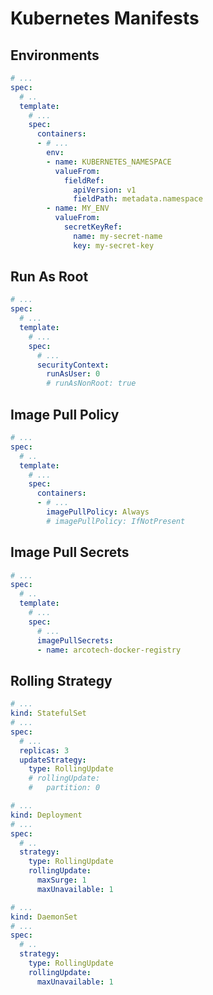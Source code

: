 # Kubernetes Manifests

## Environments

```yaml
# ...
spec:
  # ..
  template:
    # ...
    spec:
      containers:
      - # ...
        env:
        - name: KUBERNETES_NAMESPACE
          valueFrom:
            fieldRef:
              apiVersion: v1
              fieldPath: metadata.namespace
        - name: MY_ENV
          valueFrom:
            secretKeyRef:
              name: my-secret-name
              key: my-secret-key
```

## Run As Root

```yaml
# ...
spec:
  # ...
  template:
    # ...
    spec:
      # ...
      securityContext:
        runAsUser: 0
        # runAsNonRoot: true
```

## Image Pull Policy

```yaml
# ...
spec:
  # ..
  template:
    # ...
    spec:
      containers:
      - # ...
        imagePullPolicy: Always
        # imagePullPolicy: IfNotPresent
```

## Image Pull Secrets

```yaml
# ...
spec:
  # ..
  template:
    # ...
    spec:
      # ...
      imagePullSecrets:
      - name: arcotech-docker-registry
```

## Rolling Strategy

```yaml
# ...
kind: StatefulSet
# ...
spec:
  # ...
  replicas: 3
  updateStrategy:
    type: RollingUpdate
    # rollingUpdate:
    #   partition: 0
```

```yaml
# ...
kind: Deployment
# ...
spec:
  # ..
  strategy:
    type: RollingUpdate
    rollingUpdate:
      maxSurge: 1
      maxUnavailable: 1
```

```yaml
# ...
kind: DaemonSet
# ...
spec:
  # ..
  strategy:
    type: RollingUpdate
    rollingUpdate:
      maxUnavailable: 1
```
